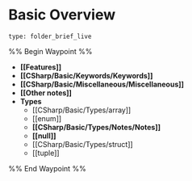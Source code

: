 # Basic Overview
 
```ccard
type: folder_brief_live
```
 
%% Begin Waypoint %%
- **[[Features]]**
- **[[CSharp/Basic/Keywords/Keywords]]**
- **[[CSharp/Basic/Miscellaneous/Miscellaneous]]**
- **[[Other notes]]**
- **Types**
	- [[CSharp/Basic/Types/array]]
	- [[enum]]
	- **[[CSharp/Basic/Types/Notes/Notes]]**
	- **[[null]]**
	- [[CSharp/Basic/Types/struct]]
	- [[tuple]]

%% End Waypoint %%